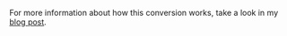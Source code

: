 For more information about how this conversion works, take a look in my [blog post](https://giovannireisnunes.wordpress.com/2020/08/28/convertendo-imagens-para-msx/).
